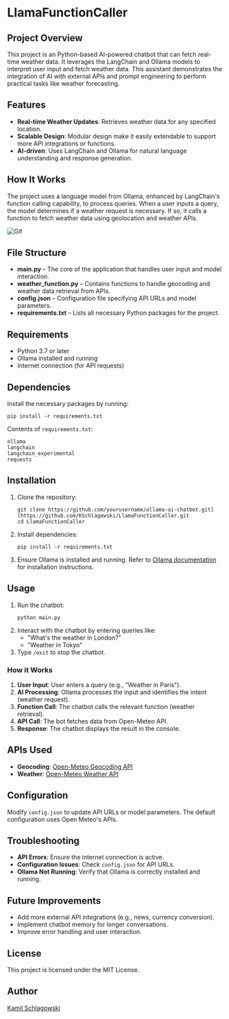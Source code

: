 # LlamaFunctionCaller

## Project Overview

This project is an Python-based AI-powered chatbot that can fetch real-time weather data. It leverages the LangChain and Ollama models to interpret user input and fetch weather data. This assistant demonstrates the integration of AI with external APIs and prompt engineering to perform practical tasks like weather forecasting.

## Features

- **Real-time Weather Updates**: Retrieves weather data for any specified location.
- **Scalable Design**: Modular design make it easily extendable to support more API integrations or functions.
- **AI-driven**: Uses LangChain and Ollama for natural language understanding and response generation.

## How It Works
The project uses a language model from Ollama, enhanced by LangChain's function calling capability, to process queries. When a user inputs a query, the model determines if a weather request is necessary. If so, it calls a function to fetch weather data using geolocation and weather APIs.

![Gif](https://github.com/user-attachments/assets/aab4ccb1-5ca0-4f11-a66e-be4ab54f0e8e)

## File Structure
- **main.py** – The core of the application that handles user input and model interaction.
- **weather_function.py** – Contains functions to handle geocoding and weather data retrieval from APIs.
- **config.json** – Configuration file specifying API URLs and model parameters.
- **requirements.txt** – Lists all necessary Python packages for the project.

## Requirements

- Python 3.7 or later
- Ollama installed and running
- Internet connection (for API requests)

## Dependencies

Install the necessary packages by running:

```
pip install -r requirements.txt
```

Contents of `requirements.txt`:

```
ollama
langchain
langchain_experimental
requests
```

## Installation

1. Clone the repository:
   ```
   git clone https://github.com/yourusername/ollama-ai-chatbot.git](https://github.com/KSchlagowski/LlamaFunctionCaller.git
   cd LlamaFunctionCaller
   ```
2. Install dependencies:
   ```
   pip install -r requirements.txt
   ```
3. Ensure Ollama is installed and running. Refer to [Ollama documentation](https://github.com/jmorganca/ollama) for installation instructions.

## Usage

1. Run the chatbot:
   ```
   python main.py
   ```
2. Interact with the chatbot by entering queries like:
   - "What's the weather in London?"
   - "Weather in Tokyo"
3. Type `/exit` to stop the chatbot.

### How it Works

1. **User Input**: User enters a query (e.g., "Weather in Paris").
2. **AI Processing**: Ollama processes the input and identifies the intent (weather request).
3. **Function Call**: The chatbot calls the relevant function (weather retrieval).
4. **API Call**: The bot fetches data from Open-Meteo API.
5. **Response**: The chatbot displays the result in the console.

## APIs Used

- **Geocoding**: [Open-Meteo Geocoding API](https://open-meteo.com/en/docs/geocoding-api)
- **Weather**: [Open-Meteo Weather API](https://open-meteo.com/)

## Configuration
Modify `config.json` to update API URLs or model parameters. The default configuration uses Open Meteo's APIs.

## Troubleshooting

- **API Errors**: Ensure the internet connection is active.
- **Configuration Issues**: Check `config.json` for API URLs.
- **Ollama Not Running**: Verify that Ollama is correctly installed and running.

## Future Improvements

- Add more external API integrations (e.g., news, currency conversion).
- Implement chatbot memory for longer conversations.
- Improve error handling and user interaction.

## License

This project is licensed under the MIT License.

## Author

[Kamil Schlagowski](https://github.com/KSchlagowski)






